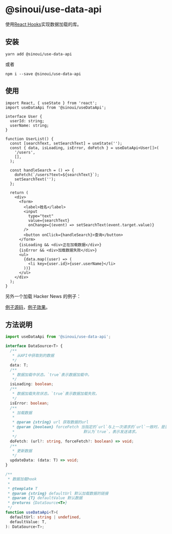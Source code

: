 # @sinoui/use-data-api

使用[React Hooks](https://zh-hans.reactjs.org/docs/hooks-intro.html)实现数据加载的库。

## 安装

```shell
yarn add @sinoui/use-data-api
```

或者

```shell
npm i --save @sinoui/use-data-api
```

## 使用

```tsx
import React, { useState } from 'react';
import useDataApi from '@sinoui/useDataApi';

interface User {
  userId: string;
  userName: string;
}

function UserList() {
  const [searchText, setSearchText] = useState('');
  const { data, isLoading, isError, doFetch } = useDataApi<User[]>(
    '/users',
    [],
  );

  const handleSearch = () => {
    doFetch(`/users?text=${searchText}`);
    setSearchText('');
  };

  return (
    <div>
      <form>
        <label>姓名</label>
        <input
          type="text"
          value={searchText}
          onChange={(event) => setSearchText(event.target.value)}
        />
        <button onClick={handleSearch}>查询</button>
      </form>
      {isLoading && <div>正在加载数据</div>}
      {isError && <div>加载数据失败</div>}
      <ul>
        {data.map((user) => (
          <li key={user.id}>{user.userName}</li>
        ))}
      </ul>
    </div>
  );
}
```

另外一个加载 Hacker News 的例子：

[例子源码](https://github.com/sinoui/use-data-api-example)，[例子效果](https://sinoui.github.io/use-data-api-example/)。

## 方法说明

```ts
import useDataApi from '@sinoui/use-data-api';

interface DataSource<T> {
  /**
   * 从API中获取到的数据
   */
  data: T;
  /**
   * 数据加载中状态。`true`表示数据加载中。
   */
  isLoading: boolean;
  /**
   * 数据加载失败状态。`true`表示数据加载失败。
   */
  isError: boolean;
  /**
   * 加载数据
   *
   * @param {string} url 获取数据的url
   * @param {boolean} forceFetch 当指定的`url`与上一次请求的`url`一致时，是否发送API请求。
   *                              默认为`true`，表示发送请求。
   */
  doFetch: (url?: string, forceFetch?: boolean) => void;
  /**
   * 更新数据
   */
  updateData: (data: T) => void;
}

/**
 * 数据加载hook
 *
 * @template T
 * @param {string} defaultUrl 默认加载数据的链接
 * @param {T} defaultValue 默认数据
 * @returns {DataSource<T>}
 */
function useDataApi<T>(
  defaultUrl: string | undefined,
  defaultValue: T,
): DataSource<T>;
```
